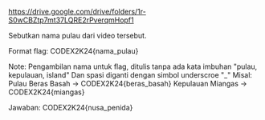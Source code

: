 https://drive.google.com/drive/folders/1r-S0wCBZtp7mt37LQRE2rPverqmHopf1

Sebutkan nama pulau dari video tersebut.

Format flag: CODEX2K24{nama_pulau}

Note:
Pengambilan nama untuk flag, ditulis tanpa ada kata imbuhan "pulau, kepulauan, island" Dan spasi diganti dengan simbol underscroe "_"
Misal:
Pulau Beras Basah -> CODEX2K24{beras_basah}
Kepulauan Miangas -> CODEX2K24{miangas}


Jawaban: CODEX2K24{nusa_penida}
